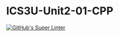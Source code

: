 # ICS3U-Unit2-01-CPP

[![GitHub's Super Linter](https://github.com/Huzaifa-Khalid-2/ICS3U-Unit2-01-CPP/workflows/GitHub's%20Super%20Linter/badge.svg)](https://github.com/Huzaifa-Khalid-2/ICS3U-Unit2-01-CPP/actions)
